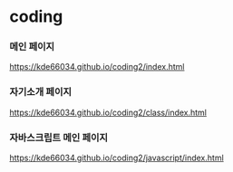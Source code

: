 # coding

### 메인 페이지
https://kde66034.github.io/coding2/index.html   

### 자기소개 페이지
https://kde66034.github.io/coding2/class/index.html   

### 자바스크립트 메인 페이지
https://kde66034.github.io/coding2/javascript/index.html   
